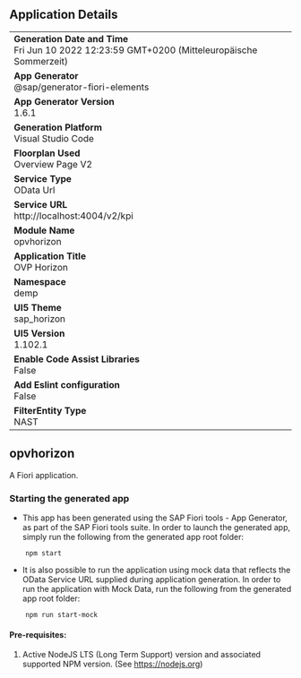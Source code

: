 ## Application Details
|               |
| ------------- |
|**Generation Date and Time**<br>Fri Jun 10 2022 12:23:59 GMT+0200 (Mitteleuropäische Sommerzeit)|
|**App Generator**<br>@sap/generator-fiori-elements|
|**App Generator Version**<br>1.6.1|
|**Generation Platform**<br>Visual Studio Code|
|**Floorplan Used**<br>Overview Page V2|
|**Service Type**<br>OData Url|
|**Service URL**<br>http://localhost:4004/v2/kpi
|**Module Name**<br>opvhorizon|
|**Application Title**<br>OVP Horizon|
|**Namespace**<br>demp|
|**UI5 Theme**<br>sap_horizon|
|**UI5 Version**<br>1.102.1|
|**Enable Code Assist Libraries**<br>False|
|**Add Eslint configuration**<br>False|
|**FilterEntity Type**<br>NAST|

## opvhorizon

A Fiori application.

### Starting the generated app

-   This app has been generated using the SAP Fiori tools - App Generator, as part of the SAP Fiori tools suite.  In order to launch the generated app, simply run the following from the generated app root folder:

```
    npm start
```

- It is also possible to run the application using mock data that reflects the OData Service URL supplied during application generation.  In order to run the application with Mock Data, run the following from the generated app root folder:

```
    npm run start-mock
```

#### Pre-requisites:

1. Active NodeJS LTS (Long Term Support) version and associated supported NPM version.  (See https://nodejs.org)


